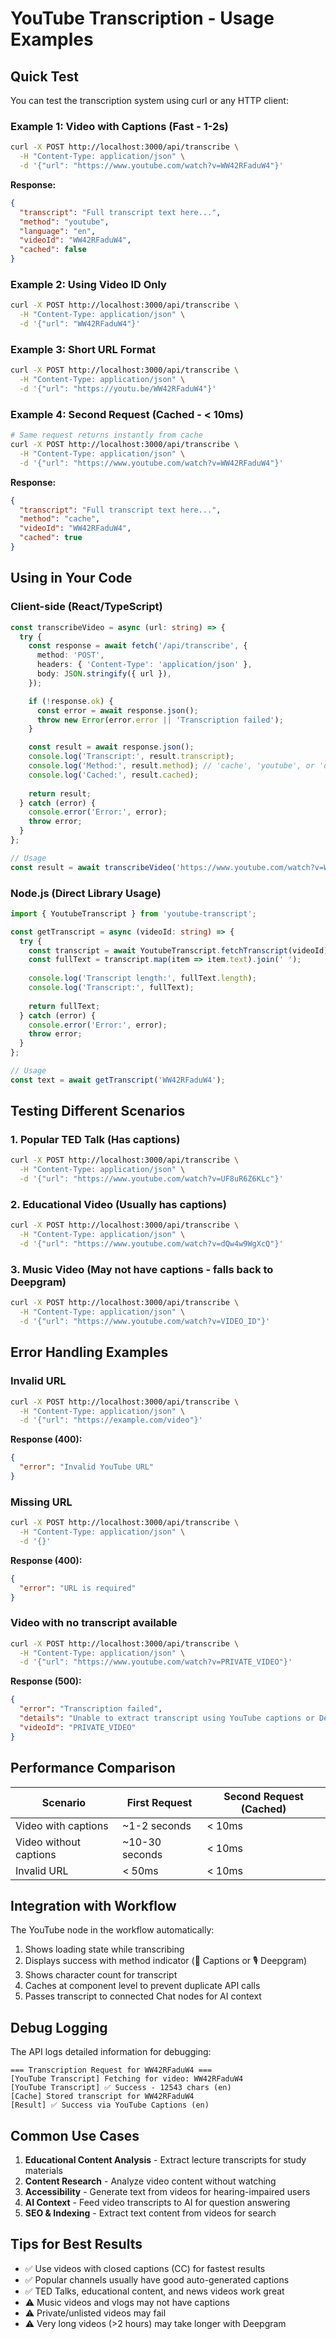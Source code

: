 # YouTube Transcription - Usage Examples

## Quick Test

You can test the transcription system using curl or any HTTP client:

### Example 1: Video with Captions (Fast - 1-2s)

```bash
curl -X POST http://localhost:3000/api/transcribe \
  -H "Content-Type: application/json" \
  -d '{"url": "https://www.youtube.com/watch?v=WW42RFaduW4"}'
```

**Response:**
```json
{
  "transcript": "Full transcript text here...",
  "method": "youtube",
  "language": "en",
  "videoId": "WW42RFaduW4",
  "cached": false
}
```

### Example 2: Using Video ID Only

```bash
curl -X POST http://localhost:3000/api/transcribe \
  -H "Content-Type: application/json" \
  -d '{"url": "WW42RFaduW4"}'
```

### Example 3: Short URL Format

```bash
curl -X POST http://localhost:3000/api/transcribe \
  -H "Content-Type: application/json" \
  -d '{"url": "https://youtu.be/WW42RFaduW4"}'
```

### Example 4: Second Request (Cached - < 10ms)

```bash
# Same request returns instantly from cache
curl -X POST http://localhost:3000/api/transcribe \
  -H "Content-Type: application/json" \
  -d '{"url": "https://www.youtube.com/watch?v=WW42RFaduW4"}'
```

**Response:**
```json
{
  "transcript": "Full transcript text here...",
  "method": "cache",
  "videoId": "WW42RFaduW4",
  "cached": true
}
```

## Using in Your Code

### Client-side (React/TypeScript)

```typescript
const transcribeVideo = async (url: string) => {
  try {
    const response = await fetch('/api/transcribe', {
      method: 'POST',
      headers: { 'Content-Type': 'application/json' },
      body: JSON.stringify({ url }),
    });

    if (!response.ok) {
      const error = await response.json();
      throw new Error(error.error || 'Transcription failed');
    }

    const result = await response.json();
    console.log('Transcript:', result.transcript);
    console.log('Method:', result.method); // 'cache', 'youtube', or 'deepgram'
    console.log('Cached:', result.cached);
    
    return result;
  } catch (error) {
    console.error('Error:', error);
    throw error;
  }
};

// Usage
const result = await transcribeVideo('https://www.youtube.com/watch?v=WW42RFaduW4');
```

### Node.js (Direct Library Usage)

```typescript
import { YoutubeTranscript } from 'youtube-transcript';

const getTranscript = async (videoId: string) => {
  try {
    const transcript = await YoutubeTranscript.fetchTranscript(videoId);
    const fullText = transcript.map(item => item.text).join(' ');
    
    console.log('Transcript length:', fullText.length);
    console.log('Transcript:', fullText);
    
    return fullText;
  } catch (error) {
    console.error('Error:', error);
    throw error;
  }
};

// Usage
const text = await getTranscript('WW42RFaduW4');
```

## Testing Different Scenarios

### 1. Popular TED Talk (Has captions)
```bash
curl -X POST http://localhost:3000/api/transcribe \
  -H "Content-Type: application/json" \
  -d '{"url": "https://www.youtube.com/watch?v=UF8uR6Z6KLc"}'
```

### 2. Educational Video (Usually has captions)
```bash
curl -X POST http://localhost:3000/api/transcribe \
  -H "Content-Type: application/json" \
  -d '{"url": "https://www.youtube.com/watch?v=dQw4w9WgXcQ"}'
```

### 3. Music Video (May not have captions - falls back to Deepgram)
```bash
curl -X POST http://localhost:3000/api/transcribe \
  -H "Content-Type: application/json" \
  -d '{"url": "https://www.youtube.com/watch?v=VIDEO_ID"}'
```

## Error Handling Examples

### Invalid URL
```bash
curl -X POST http://localhost:3000/api/transcribe \
  -H "Content-Type: application/json" \
  -d '{"url": "https://example.com/video"}'
```

**Response (400):**
```json
{
  "error": "Invalid YouTube URL"
}
```

### Missing URL
```bash
curl -X POST http://localhost:3000/api/transcribe \
  -H "Content-Type: application/json" \
  -d '{}'
```

**Response (400):**
```json
{
  "error": "URL is required"
}
```

### Video with no transcript available
```bash
curl -X POST http://localhost:3000/api/transcribe \
  -H "Content-Type: application/json" \
  -d '{"url": "https://www.youtube.com/watch?v=PRIVATE_VIDEO"}'
```

**Response (500):**
```json
{
  "error": "Transcription failed",
  "details": "Unable to extract transcript using YouTube captions or Deepgram audio transcription.",
  "videoId": "PRIVATE_VIDEO"
}
```

## Performance Comparison

| Scenario | First Request | Second Request (Cached) |
|----------|--------------|------------------------|
| Video with captions | ~1-2 seconds | < 10ms |
| Video without captions | ~10-30 seconds | < 10ms |
| Invalid URL | < 50ms | < 10ms |

## Integration with Workflow

The YouTube node in the workflow automatically:
1. Shows loading state while transcribing
2. Displays success with method indicator (📝 Captions or 🎙️ Deepgram)
3. Shows character count for transcript
4. Caches at component level to prevent duplicate API calls
5. Passes transcript to connected Chat nodes for AI context

## Debug Logging

The API logs detailed information for debugging:

```
=== Transcription Request for WW42RFaduW4 ===
[YouTube Transcript] Fetching for video: WW42RFaduW4
[YouTube Transcript] ✅ Success - 12543 chars (en)
[Cache] Stored transcript for WW42RFaduW4
[Result] ✅ Success via YouTube Captions (en)
```

## Common Use Cases

1. **Educational Content Analysis** - Extract lecture transcripts for study materials
2. **Content Research** - Analyze video content without watching
3. **Accessibility** - Generate text from videos for hearing-impaired users
4. **AI Context** - Feed video transcripts to AI for question answering
5. **SEO & Indexing** - Extract text content from videos for search

## Tips for Best Results

- ✅ Use videos with closed captions (CC) for fastest results
- ✅ Popular channels usually have good auto-generated captions
- ✅ TED Talks, educational content, and news videos work great
- ⚠️ Music videos and vlogs may not have captions
- ⚠️ Private/unlisted videos may fail
- ⚠️ Very long videos (>2 hours) may take longer with Deepgram

